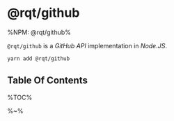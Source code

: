 # @rqt/github

%NPM: @rqt/github%

`@rqt/github` is a _GitHub API_ implementation in _Node.JS_.

```sh
yarn add @rqt/github
```

## Table Of Contents

%TOC%

%~%